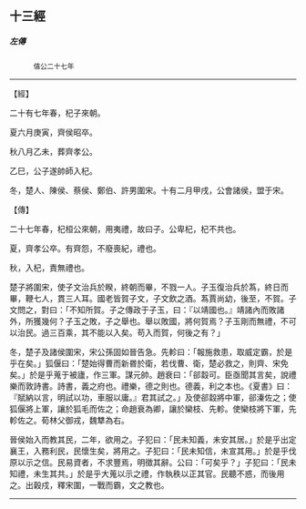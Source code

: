 

## 十三經

##### 左傳
　　　`僖公二十七年`

* * *

【經】

二十有七年春，杞子來朝。

夏六月庚寅，齊侯昭卒。

秋八月乙未，葬齊孝公。

乙巳，公子遂帥師入杞。

冬，楚人、陳侯、蔡侯、鄭伯、許男圍宋。十有二月甲戌，公會諸侯，盟于宋。

【傳】

二十七年春，杞桓公來朝，用夷禮，故曰子。公卑杞，杞不共也。

夏，齊孝公卒。有齊怨，不廢喪紀，禮也。

秋，入杞，責無禮也。

楚子將圍宋，使子文治兵於睽，終朝而畢，不戮一人。子玉復治兵於蒍，終日而畢，鞭七人，貫三人耳。國老皆賀子文，子文飲之酒。蒍賈尚幼，後至，不賀。子文問之，對曰：「不知所賀。子之傳政于子玉，曰：『以靖國也。』靖諸內而敗諸外，所獲幾何？子玉之敗，子之舉也。舉以敗國，將何賀焉？子玉剛而無禮，不可以治民。過三百乘，其不能以入矣。苟入而賀，何後之有？」

冬，楚子及諸侯圍宋，宋公孫固如晉告急。先軫曰：「報施救患，取威定霸，於是乎在矣。」狐偃曰：「楚始得曹而新昬於衛，若伐曹、衛，楚必救之，則齊、宋免矣。」於是乎蒐于被廬，作三軍。謀元帥。趙衰曰：「郤縠可。臣亟聞其言矣，說禮樂而敦詩書。詩書，義之府也。禮樂，德之則也。德義，利之本也。《夏書》曰：『賦納以言，明試以功，車服以庸。』君其試之。」及使郤縠將中軍，郤溱佐之；使狐偃將上軍，讓於狐毛而佐之；命趙衰為卿，讓於欒枝、先軫。使欒枝將下軍，先軫佐之。荀林父御戎，魏犨為右。

晉侯始入而教其民，二年，欲用之。子犯曰：「民未知義，未安其居。」於是乎出定襄王，入務利民，民懷生矣，將用之。子犯曰：「民未知信，未宣其用。」於是乎伐原以示之信。民易資者，不求豐焉，明徵其辭。公曰：「可矣乎？」子犯曰：「民未知禮，未生其共。」於是乎大蒐以示之禮，作執秩以正其官。民聽不惑，而後用之。出穀戍，釋宋圍，一戰而霸，文之教也。

* * *

